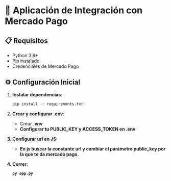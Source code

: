 # 🚀 Aplicación de Integración con Mercado Pago

## 📋 Requisitos
- Python 3.8+
- Pip instalado
- Credenciales de Mercado Pago

## ⚙️ Configuración Inicial

1. **Instalar dependencias**:
   ```bash
   pip install -r requirements.txt 
   ```
2. **Crear y configurar .env**:
    - Crear <strong>.env<strong>
    - Configurar tu <strong>PUBLIC_KEY<strong> y <strong>ACCESS_TOKEN<strong> en <strong>.env<strong>

3. **Configurar url en JS**:
    - En js buscar la constante url y cambiar el parámetro public_key por la que te da mercado pago.
    
4. **Correr**:
    ```bash
   py app.py
   ```